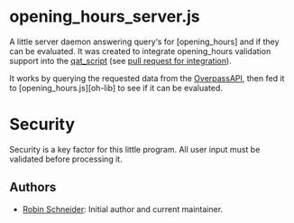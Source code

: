 # opening_hours_server.js

A little server daemon answering query‘s for [opening_hours] and if they can be evaluated. It was created to integrate opening_hours validation support into the [qat_script][] (see [pull request for integration](https://github.com/simone-f/qat_script/pull/5)).

It works by querying the requested data from the [OverpassAPI][], then fed it to [opening_hours.js][oh-lib] to see if it can be evaluated.


<!-- Security {{{ -->
# Security

Security is a key factor for this little program. All user input must be validated before processing it.

<!-- }}} -->
<!-- Authors {{{ -->
## Authors ##

* [Robin Schneider](https://github.com/ypid): Initial author and current maintainer.

<!-- }}} -->

[Key:opening_hours]: http://wiki.openstreetmap.org/wiki/Key:opening_hours
[OverpassAPI]: http://overpass-api.de/
[ol-lib]: http://openlayers.org/
[qat_script]: https://github.com/simone-f/qat_script
